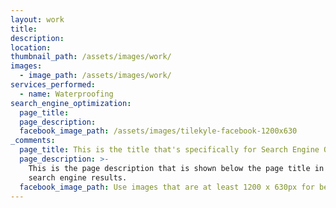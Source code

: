 ```yaml
---
layout: work
title: 
description:
location:
thumbnail_path: /assets/images/work/
images:
  - image_path: /assets/images/work/
services_performed:
  - name: Waterproofing
search_engine_optimization:
  page_title:
  page_description: 
  facebook_image_path: /assets/images/tilekyle-facebook-1200x630
_comments:
  page_title: This is the title that's specifically for Search Engine Optimization.
  page_description: >-
    This is the page description that is shown below the page title in the
    search engine results.
  facebook_image_path: Use images that are at least 1200 x 630px for best results or a minimum of at least 600 x 315px. 
---
```


